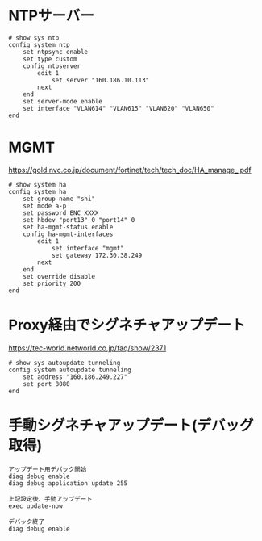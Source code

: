 # NTPサーバー

```
# show sys ntp
config system ntp
    set ntpsync enable
    set type custom
    config ntpserver
        edit 1
            set server "160.186.10.113"
        next
    end
    set server-mode enable
    set interface "VLAN614" "VLAN615" "VLAN620" "VLAN650"
end
```

# MGMT

https://gold.nvc.co.jp/document/fortinet/tech/tech_doc/HA_manage_.pdf

```
# show system ha
config system ha
    set group-name "shi"
    set mode a-p
    set password ENC XXXX
    set hbdev "port13" 0 "port14" 0
    set ha-mgmt-status enable
    config ha-mgmt-interfaces
        edit 1
            set interface "mgmt"
            set gateway 172.30.38.249
        next
    end
    set override disable
    set priority 200
end
```

# Proxy経由でシグネチャアップデート

https://tec-world.networld.co.jp/faq/show/2371

```
# show sys autoupdate tunneling
config system autoupdate tunneling
    set address "160.186.249.227"
    set port 8080
end
```

# 手動シグネチャアップデート(デバッグ取得)

```
アップデート用デバック開始
diag debug enable
diag debug application update 255

上記設定後、手動アップデート
exec update-now

デバック終了
diag debug enable 
```
